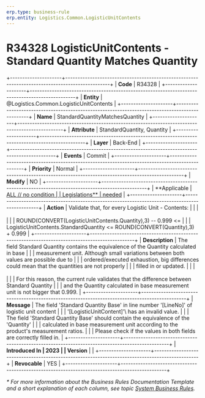 ```yaml
---
erp.type: business-rule
erp.entity: Logistics.Common.LogisticUnitContents
---
```


# R34328 LogisticUnitContents - Standard Quantity Matches Quantity
+---------------------+------------------------------------------------------------------------------------------------+
| **Code**            | R34328                                                                                         |
+---------------------+------------------------------------------------------------------------------------------------+
| **Entity**          | @Logistics.Common.LogisticUnitContents                                                         |
+---------------------+------------------------------------------------------------------------------------------------+
| **Name**            | StandardQuantityMatchesQuantity                                                                |
+---------------------+------------------------------------------------------------------------------------------------+
| **Attribute**       | StandardQuantity, Quantity                                                                     |
+---------------------+------------------------------------------------------------------------------------------------+
| **Layer**           | Back-End                                                                                       |
+---------------------+------------------------------------------------------------------------------------------------+
| **Events**          | Commit                                                                                         |
+---------------------+------------------------------------------------------------------------------------------------+
| **Priority**        | Normal                                                                                         |
+---------------------+------------------------------------------------------------------------------------------------+
| **Modify**          | NO                                                                                             |
+---------------------+------------------------------------------------------------------------------------------------+
| **Applicable        | [ALL // no condition                                                                           |
| Legislations**      | needed](xref:applicable-legislations)                                                          |
+---------------------+------------------------------------------------------------------------------------------------+
| **Action**          | Validate that, for every Logistic Unit - Contents:                                             |
|                     | <br/><br/>                                                                                     |
|                     | ROUND(CONVERT(LogisticUnitContents.Quantity),3) -- 0.999 \<=                                   |
|                     | LogisticUnitContents.StandardQuantity \<= ROUND(CONVERT(Quantity),3) + 0.999                   |
+---------------------+------------------------------------------------------------------------------------------------+
| **Description**     | The field Standard Quantity contains the equivalence of the Quantity calculated in base        |
|                     | measurement unit. Although small variations between both values are possible due to            |
|                     | ordered/executed exhaustion, big differences could mean that the quantities are not properly   |
|                     | filled in or updated.                                                                          |
|                     | <br/><br/>                                                                                     |
|                     | For this reason, the current rule validates that the difference between Standard Quantity      |
|                     | and the Quantity calculated in base measurement unit is not bigger that 0.999.                 |
+---------------------+------------------------------------------------------------------------------------------------+
| **Message**         | The field \'Standard Quantity Base\' in line number \'\[LineNo\]\' of logistic unit content    |
|                     | \'\[LogisticUnitContent\]\'\ has an invalid value.                                            |
|                     | The field \'Standard Quantity Base\' should contain the equivalence of the \'Quantity\'        |
|                     | calculated in base measurement unit according to the product\'s measurement ratios.            |
|                     | Please check if the values in both fields are correctly filled in.                             |
+---------------------+------------------------------------------------------------------------------------------------+
| **Introduced In     | 2023                                                                                           |
| Version**           |                                                                                                |
+---------------------+------------------------------------------------------------------------------------------------+
| **Revocable**       | YES                                                                                            |
+---------------------+------------------------------------------------------------------------------------------------+

*\* For more information about the Business Rules Documentation Template and a short explanation of each column, see
topic [System Business Rules](../templates/template-description-system-business-rules.md).*
